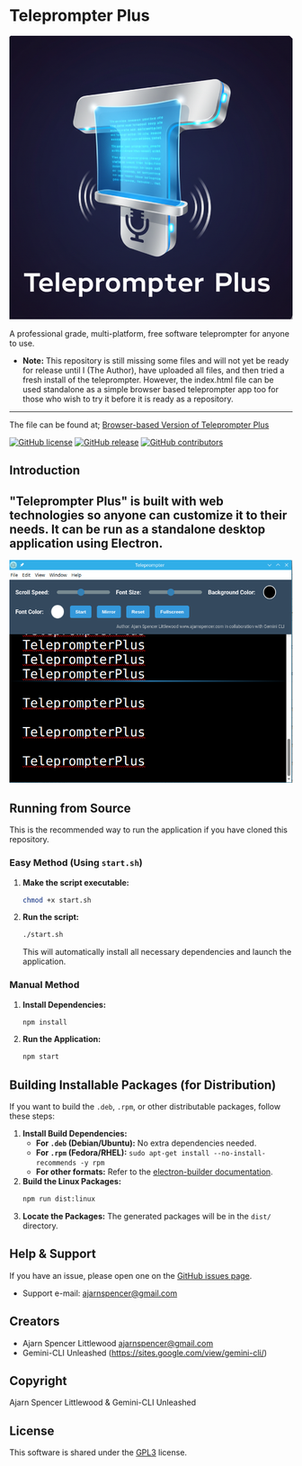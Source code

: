 # Teleprompter Plus

![Teleprompter Plus](https://github.com/AjarnSpencer/teleprompter-plus/raw/main/build/icons/teleprompterplus.png)

A professional grade, multi-platform, free software teleprompter for anyone to use.
- **Note:** This repository is still missing some files and will not yet be ready for release until I (The Author), have uploaded all files, and then tried a fresh install of the teleprompter. However, the index.html file can be used standalone as a simple browser based teleprompter app too for those who wish to try it before it is ready as a repository. 
---
The file can be found at; [Browser-based Version of Teleprompter Plus](https://github.com/AjarnSpencer/Teleprompter-Plus/blob/main/browser-teleprompter/index.html)

[![GitHub license](https://img.shields.io/badge/license-GPL3-blue.svg)](https://github.com/AjarnSpencer/teleprompter-plus/blob/main/LICENSE)
[![GitHub release](https://img.shields.io/github/release/AjarnSpencer/teleprompter-plus.svg)](https://github.com/AjarnSpencer/teleprompter-plus/releases)
[![GitHub contributors](https://img.shields.io/github/contributors/AjarnSpencer/teleprompter-plus.svg)](https://github.com/AjarnSpencer/teleprompter-plus/graphs/contributors)

## Introduction

"Teleprompter Plus" is built with web technologies so anyone can customize it to their needs. It can be run as a standalone desktop application using Electron.
---
![Teleprompter Plus Reader App](https://github.com/AjarnSpencer/Teleprompter-Plus/blob/main/build/icons/teleprompter-plus-screenshot.png)

## Running from Source

This is the recommended way to run the application if you have cloned this repository.

### Easy Method (Using `start.sh`)

1.  **Make the script executable:**
    ```bash
    chmod +x start.sh
    ```
2.  **Run the script:**
    ```bash
    ./start.sh
    ```
    This will automatically install all necessary dependencies and launch the application.

### Manual Method

1.  **Install Dependencies:**
    ```bash
    npm install
    ```
2.  **Run the Application:**
    ```bash
    npm start
    ```

## Building Installable Packages (for Distribution)

If you want to build the `.deb`, `.rpm`, or other distributable packages, follow these steps:

1.  **Install Build Dependencies:**
    *   **For `.deb` (Debian/Ubuntu):** No extra dependencies needed.
    *   **For `.rpm` (Fedora/RHEL):** `sudo apt-get install --no-install-recommends -y rpm`
    *   **For other formats:** Refer to the [electron-builder documentation](https://www.electron.build/multi-platform-build#linux).
2.  **Build the Linux Packages:**
    ```bash
    npm run dist:linux
    ```
3.  **Locate the Packages:** The generated packages will be in the `dist/` directory.

## Help & Support

If you have an issue, please open one on the [GitHub issues page](https://github.com/AjarnSpencer/teleprompter-plus/issues).
*   Support e-mail: <ajarnspencer@gmail.com>

## Creators

*   Ajarn Spencer Littlewood <ajarnspencer@gmail.com>
*   Gemini-CLI Unleashed (https://sites.google.com/view/gemini-cli/)

## Copyright

Ajarn Spencer Littlewood & Gemini-CLI Unleashed

## License

This software is shared under the [GPL3](https://github.com/AjarnSpencer/teleprompter-plus/blob/main/LICENSE) license.
